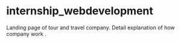 # internship_webdevelopment
Landing page of tour and travel company. Detail explanation of how company work . 
